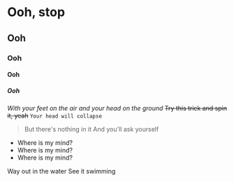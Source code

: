 # Ooh, stop #
## Ooh ##
### Ooh ###
#### Ooh ####
##### Ooh #####
*With your feet on the air and your head on the ground*
~~Try this trick and spin it, yeah~~
`Your head will collapse`
>But there's nothing in it
And you'll ask yourself
* Where is my mind?
* Where is my mind?
* Where is my mind?

Way out in the water
See it swimming